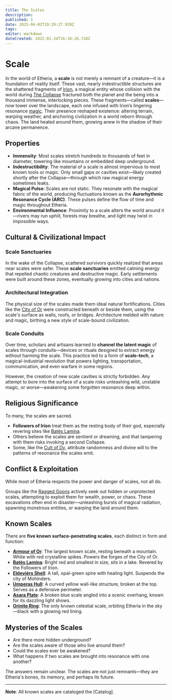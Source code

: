 ```yaml
---
title: The Scales
description: 
published: 1
date: 2025-04-02T19:29:27.939Z
tags: 
editor: markdown
dateCreated: 2022-01-24T16:16:26.728Z
---
```


# Scale
In the world of Etheria, a **scale** is not merely a remnant of a creature—it is a foundation of reality itself. These vast, nearly indestructible structures are the shattered fragments of [Irion](/being/deity/irion.md), a magical entity whose collision with the world during [The Collapse](/structure/chronological/event/the-collapse.md) fractured both the planet and the being into a thousand immense, interlocking pieces. These fragments—called **scales**—now tower over the landscape, each one infused with Irion’s lingering resonance [magic](/structure/mechanic/magic.md). Their presence reshaped existence: altering terrain, warping weather, and anchoring civilization in a world reborn through chaos. The land healed around them, growing anew in the shadow of their arcane permanence.

## Properties
- **Immensity**: Most scales stretch hundreds to thousands of feet in diameter, towering like mountains or embedded deep underground.
- **Indestructibility**: The material of a scale is almost impervious to most known tools or magic. Only small gaps or cavities exist—likely created shortly after the Collapse—through which raw magical energy sometimes leaks.
- **Magical Pulse**: Scales are not static. They resonate with the magical fabric of the world, producing fluctuations known as the **Aurorhythmic Resonance Cycle (ARC)**. These pulses define the flow of time and magic throughout Etheria.
- **Environmental Influence**: Proximity to a scale alters the world around it—rivers may run uphill, forests may breathe, and light may twist in impossible ways.

## Cultural & Civilizational Impact

### Scale Sanctuaries

In the wake of the Collapse, scattered survivors quickly realized that areas near scales were safer. These **scale sanctuaries** emitted calming energy that repelled chaotic creatures and destructive magic. Early settlements were built around these zones, eventually growing into cities and nations.

### Architectural Integration

The physical size of the scales made them ideal natural fortifications. Cities like the [City of Or](/location/settlement/city/city-of-or.md) were constructed beneath or beside them, using the scale's surface as walls, roofs, or bridges. Architecture melded with nature and magic, birthing a new style of scale-bound civilization.

### Scale Conduits

Over time, scholars and artisans learned to **channel the latent magic** of scales through conduits—devices or rituals designed to extract energy without harming the scale. This practice led to a form of **scale-tech**, a magical-industrial revolution that powers lighting, transportation, communication, and even warfare in some regions.

However, the creation of new scale cavities is strictly forbidden. Any attempt to bore into the surface of a scale risks unleashing wild, unstable magic, or worse—awakening some forgotten resonance deep within.

## Religious Significance

To many, the scales are sacred.

- **Followers of Irion** treat them as the resting body of their god, especially revering sites like [Batès Lamina](/location/landmark/scale/batès-lamina.md).
- Others believe the scales are sentient or dreaming, and that tampering with them risks invoking a second Collapse.
- Some, like the [Cult of Dy](/structure/religion/cult-of-dy.md), attribute randomness and divine will to the patterns of resonance the scales emit.

## Conflict & Exploitation

While most of Etheria respects the power and danger of scales, not all do.

Groups like the [Ragged Goons](/structure/social/factions/ragged-goons.md) actively seek out hidden or unprotected scales, attempting to exploit them for wealth, power, or chaos. These excavations often end in disaster—unleashing bursts of magical radiation, spawning monstrous entities, or warping the land around them.

## Known Scales

There are **five known surface-penetrating scales**, each distinct in form and function:

- **[Armour of Or](/location/landmark/scale/armour-of-or.md)**: The largest known scale, resting beneath a mountain. White with red crystalline spikes. Powers the forges of the City of Or.
- **[Batès Lamina](/location/landmark/scale/batès-lamina.md)**: Bright red and smallest in size, sits in a lake. Revered by the Followers of Irion.
- **[Eldeviérs Shell](/location/landmark/scale/eldeviérs-shell.md)**: A tall, opal-green spire with healing light. Suspends the city of Mohinders.
- **[Umperas Hull](/location/landmark/scale/umperas-hull.md)**: A curved yellow wall-like structure, broken at the top. Serves as a defensive perimeter.
- **[Asara Plate](/location/landmark/scale/asara-plate.md)**: A broken blue scale angled into a scenic overhang, known for its dazzling light shows.
- **[Orinite Ring](/location/landmark/scale/orinite-ring.md)**: The only known celestial scale, orbiting Etheria in the sky—black with a glowing red lining.

## Mysteries of the Scales

- Are there more hidden underground?
- Are the scales aware of those who live around them?
- Could the scales ever be awakened?
- What happens if two scales are brought into resonance with one another?

The answers remain unclear. The scales are not just remnants—they are Etheria's bones, its memory, and perhaps its future.

---

**Note**: All known scales are cataloged the [Catalog].
